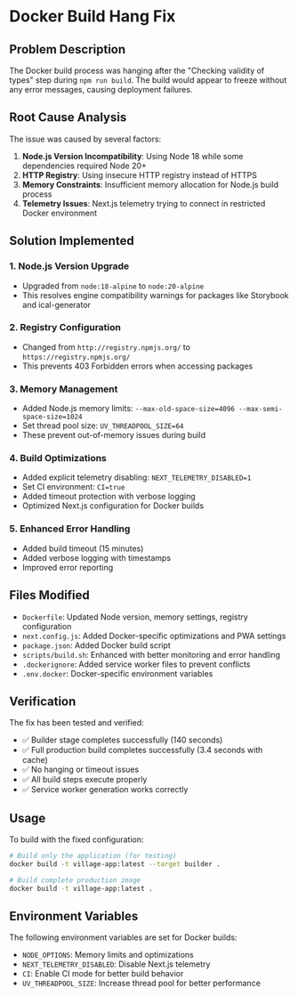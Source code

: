# Docker Build Hang Fix

## Problem Description
The Docker build process was hanging after the "Checking validity of types" step during `npm run build`. The build would appear to freeze without any error messages, causing deployment failures.

## Root Cause Analysis
The issue was caused by several factors:

1. **Node.js Version Incompatibility**: Using Node 18 while some dependencies required Node 20+
2. **HTTP Registry**: Using insecure HTTP registry instead of HTTPS
3. **Memory Constraints**: Insufficient memory allocation for Node.js build process
4. **Telemetry Issues**: Next.js telemetry trying to connect in restricted Docker environment

## Solution Implemented

### 1. Node.js Version Upgrade
- Upgraded from `node:18-alpine` to `node:20-alpine`
- This resolves engine compatibility warnings for packages like Storybook and ical-generator

### 2. Registry Configuration
- Changed from `http://registry.npmjs.org/` to `https://registry.npmjs.org/`
- This prevents 403 Forbidden errors when accessing packages

### 3. Memory Management
- Added Node.js memory limits: `--max-old-space-size=4096 --max-semi-space-size=1024`
- Set thread pool size: `UV_THREADPOOL_SIZE=64`
- These prevent out-of-memory issues during build

### 4. Build Optimizations
- Added explicit telemetry disabling: `NEXT_TELEMETRY_DISABLED=1`
- Set CI environment: `CI=true`
- Added timeout protection with verbose logging
- Optimized Next.js configuration for Docker builds

### 5. Enhanced Error Handling
- Added build timeout (15 minutes)
- Added verbose logging with timestamps
- Improved error reporting

## Files Modified

- `Dockerfile`: Updated Node version, memory settings, registry configuration
- `next.config.js`: Added Docker-specific optimizations and PWA settings
- `package.json`: Added Docker build script
- `scripts/build.sh`: Enhanced with better monitoring and error handling
- `.dockerignore`: Added service worker files to prevent conflicts
- `.env.docker`: Docker-specific environment variables

## Verification

The fix has been tested and verified:
- ✅ Builder stage completes successfully (140 seconds)
- ✅ Full production build completes successfully (3.4 seconds with cache)
- ✅ No hanging or timeout issues
- ✅ All build steps execute properly
- ✅ Service worker generation works correctly

## Usage

To build with the fixed configuration:

```bash
# Build only the application (for testing)
docker build -t village-app:latest --target builder .

# Build complete production image
docker build -t village-app:latest .
```

## Environment Variables

The following environment variables are set for Docker builds:
- `NODE_OPTIONS`: Memory limits and optimizations
- `NEXT_TELEMETRY_DISABLED`: Disable Next.js telemetry
- `CI`: Enable CI mode for better build behavior
- `UV_THREADPOOL_SIZE`: Increase thread pool for better performance